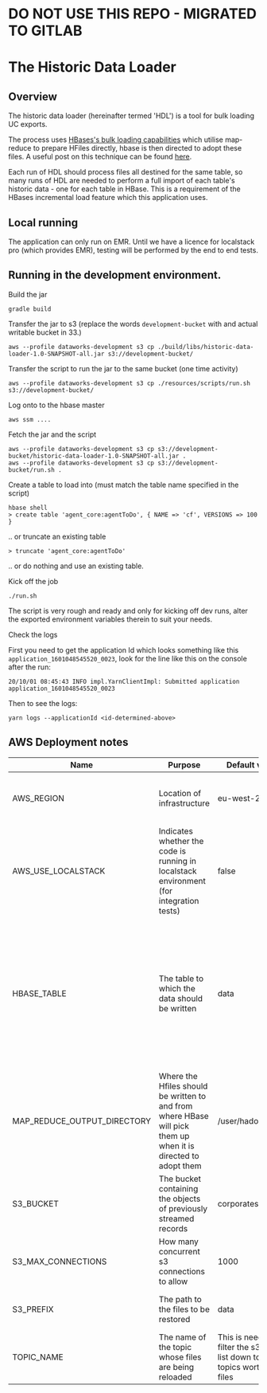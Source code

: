 # DO NOT USE THIS REPO - MIGRATED TO GITLAB

# The Historic Data Loader

## Overview
The historic data loader (hereinafter termed 'HDL') is a tool for bulk loading UC exports. 

The process uses [HBases's bulk loading capabilities](https://hbase.apache.org/1.4/book.html#arch.bulk.load) which 
utilise map-reduce to prepare HFiles directly, hbase is then directed to adopt these files. A useful post on this 
technique can be found [here](https://blog.cloudera.com/how-to-use-hbase-bulk-loading-and-why/).

Each run of HDL should process files all destined for the same table, so many runs of HDL are needed to perform a full 
import of each table's historic data - one for each table in HBase. This is a requirement of the HBases incremental 
load feature which this application uses.  

## Local running
The application can only run on EMR. Until we have a licence for localstack pro (which provides EMR), testing will be
performed by the end to end tests.

## Running in the development environment.
Build the jar

    gradle build

Transfer the jar to s3 (replace the words `development-bucket` with and actual writable bucket in 33.)

    aws --profile dataworks-development s3 cp ./build/libs/historic-data-loader-1.0-SNAPSHOT-all.jar s3://development-bucket/

Transfer the script to run the jar to the same bucket (one time activity)

    aws --profile dataworks-development s3 cp ./resources/scripts/run.sh s3://development-bucket/

Log onto to the hbase master

    aws ssm ....
    
Fetch the jar and the script

    aws --profile dataworks-development s3 cp s3://development-bucket/historic-data-loader-1.0-SNAPSHOT-all.jar .
    aws --profile dataworks-development s3 cp s3://development-bucket/run.sh .

Create a table to load into (must match the table name specified in the script)

    hbase shell
    > create table 'agent_core:agentToDo', { NAME => 'cf', VERSIONS => 100 }

.. or truncate an existing table
    
    > truncate 'agent_core:agentToDo'

.. or do nothing and use an existing table.

Kick off the job

    ./run.sh
    
The script is very rough and ready and only for kicking off dev runs, alter the exported environment variables therein 
to suit your needs.

Check the logs

First you need to get the application Id which looks something like this `application_1601048545520_0023`, look for the 
line like this on the console after the run:

    20/10/01 08:45:43 INFO impl.YarnClientImpl: Submitted application application_1601048545520_0023
 
Then to see the logs:

    yarn logs --applicationId <id-determined-above> 

## AWS Deployment notes

| Name | Purpose | Default value | Notes |
|------|---------|---------------|-------|
| AWS_REGION | Location of infrastructure | eu-west-2 | Default probably suitable for deployed instances |
| AWS_USE_LOCALSTACK | Indicates whether the code is running in localstack environment (for integration tests) | false | Can use default for deployed instances |
| HBASE_TABLE | The table to which the data should be written | data | Needs to target a single table for each run and so to some extent needs to be ably to be set dynamically by whatever initiates a load. |
| MAP_REDUCE_OUTPUT_DIRECTORY | Where the Hfiles should be written to and from where HBase will pick them up when it is directed to adopt them | /user/hadoop/bulk | Will need to be set for uniquely each topic, and not be an existing directory in hdfs |
| S3_BUCKET| The bucket containing the objects of previously streamed records|corporatestorage|Will need to be set explicitly for aws deployed instances.  |                                                                                                                                                               
| S3_MAX_CONNECTIONS | How many concurrent s3 connections to allow|1000|Default probably ok.|                                                                                                                                                                  
| S3_PREFIX | The path to the files to be restored |data|Should be one tables worth of data. |                           
| TOPIC_NAME | The name of the topic whose files are being reloaded|This is needed to filter the s3 object list down to 1 topics worth of files|
